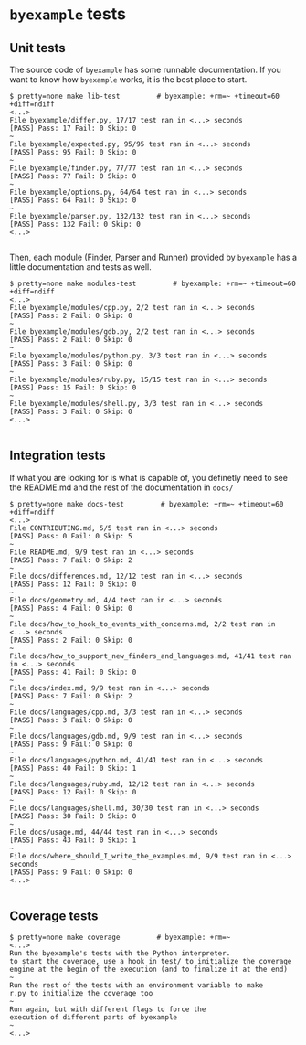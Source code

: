 # ``byexample`` tests

## Unit tests

The source code of ``byexample`` has some runnable documentation.
If you want to know how ``byexample`` works, it is the best place
to start.

```shell
$ pretty=none make lib-test         # byexample: +rm=~ +timeout=60 +diff=ndiff
<...>
File byexample/differ.py, 17/17 test ran in <...> seconds
[PASS] Pass: 17 Fail: 0 Skip: 0
~
File byexample/expected.py, 95/95 test ran in <...> seconds
[PASS] Pass: 95 Fail: 0 Skip: 0
~
File byexample/finder.py, 77/77 test ran in <...> seconds
[PASS] Pass: 77 Fail: 0 Skip: 0
~
File byexample/options.py, 64/64 test ran in <...> seconds
[PASS] Pass: 64 Fail: 0 Skip: 0
~
File byexample/parser.py, 132/132 test ran in <...> seconds
[PASS] Pass: 132 Fail: 0 Skip: 0
<...>


```

Then, each module (Finder, Parser and Runner) provided by ``byexample`` has
a little documentation and tests as well.

```shell
$ pretty=none make modules-test         # byexample: +rm=~ +timeout=60 +diff=ndiff
<...>
File byexample/modules/cpp.py, 2/2 test ran in <...> seconds
[PASS] Pass: 2 Fail: 0 Skip: 0
~
File byexample/modules/gdb.py, 2/2 test ran in <...> seconds
[PASS] Pass: 2 Fail: 0 Skip: 0
~
File byexample/modules/python.py, 3/3 test ran in <...> seconds
[PASS] Pass: 3 Fail: 0 Skip: 0
~
File byexample/modules/ruby.py, 15/15 test ran in <...> seconds
[PASS] Pass: 15 Fail: 0 Skip: 0
~
File byexample/modules/shell.py, 3/3 test ran in <...> seconds
[PASS] Pass: 3 Fail: 0 Skip: 0
<...>


```

## Integration tests

If what you are looking for is what is capable of, you definetly need
to see the README.md and the rest of the documentation in ``docs/``

```shell
$ pretty=none make docs-test         # byexample: +rm=~ +timeout=60 +diff=ndiff
<...>
File CONTRIBUTING.md, 5/5 test ran in <...> seconds
[PASS] Pass: 0 Fail: 0 Skip: 5
~
File README.md, 9/9 test ran in <...> seconds
[PASS] Pass: 7 Fail: 0 Skip: 2
~
File docs/differences.md, 12/12 test ran in <...> seconds
[PASS] Pass: 12 Fail: 0 Skip: 0
~
File docs/geometry.md, 4/4 test ran in <...> seconds
[PASS] Pass: 4 Fail: 0 Skip: 0
~
File docs/how_to_hook_to_events_with_concerns.md, 2/2 test ran in <...> seconds
[PASS] Pass: 2 Fail: 0 Skip: 0
~
File docs/how_to_support_new_finders_and_languages.md, 41/41 test ran in <...> seconds
[PASS] Pass: 41 Fail: 0 Skip: 0
~
File docs/index.md, 9/9 test ran in <...> seconds
[PASS] Pass: 7 Fail: 0 Skip: 2
~
File docs/languages/cpp.md, 3/3 test ran in <...> seconds
[PASS] Pass: 3 Fail: 0 Skip: 0
~
File docs/languages/gdb.md, 9/9 test ran in <...> seconds
[PASS] Pass: 9 Fail: 0 Skip: 0
~
File docs/languages/python.md, 41/41 test ran in <...> seconds
[PASS] Pass: 40 Fail: 0 Skip: 1
~
File docs/languages/ruby.md, 12/12 test ran in <...> seconds
[PASS] Pass: 12 Fail: 0 Skip: 0
~
File docs/languages/shell.md, 30/30 test ran in <...> seconds
[PASS] Pass: 30 Fail: 0 Skip: 0
~
File docs/usage.md, 44/44 test ran in <...> seconds
[PASS] Pass: 43 Fail: 0 Skip: 1
~
File docs/where_should_I_write_the_examples.md, 9/9 test ran in <...> seconds
[PASS] Pass: 9 Fail: 0 Skip: 0
<...>


```

## Coverage tests

```shell
$ pretty=none make coverage         # byexample: +rm=~
<...>
Run the byexample's tests with the Python interpreter.
to start the coverage, use a hook in test/ to initialize the coverage
engine at the begin of the execution (and to finalize it at the end)
~
Run the rest of the tests with an environment variable to make
r.py to initialize the coverage too
~
Run again, but with different flags to force the
execution of different parts of byexample
~
<...>

```
